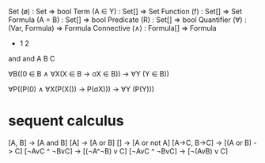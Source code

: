 
Set (ø) : Set => bool
Term (A ∈ Y) : Set[] => Set
Function (f) : Set[] => Set
Formula (A = B) : Set[] => bool
Predicate (R) : Set[] => bool
Quantifier (∀) : (Var, Formula) => Formula
Connective (∧) : Formula[] => Formula


+ 1 2 

and and A B C


∀B((0 ∈ B ∧ ∀X(X ∈ B → σX ∈ B)) → ∀Y (Y ∈ B))

∀P((P(0) ∧ ∀X(P(X()) → P(σX))) → ∀Y (P(Y)))


# sequent calculus


[A, B] -> [A and B]
[A] -> [A or B]
[] -> [A or not A]
[A->C, B->C] -> [(A or B) -> C]
[¬AvC ^ ¬BvC] -> [(¬A^¬B) v C]
[¬AvC ^ ¬BvC] -> [¬(AvB) v C]


